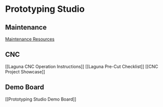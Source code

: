 # Prototyping Studio

## Maintenance
[Maintenance Resources](Maintenance/Maintenance%20Resources)
## CNC
[[Laguna CNC Operation Instructions]]
[[Laguna Pre-Cut Checklist]]
[[CNC Project Showcase]]
## Demo Board
[[Prototyping Studio Demo Board]]


